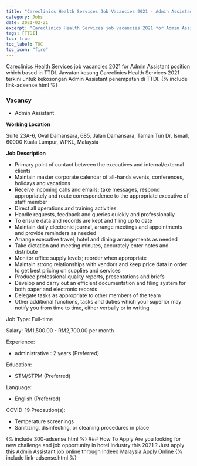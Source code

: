 ```yaml
---
title: "Careclinics Health Services Job Vacancies 2021 - Admin Assistant" 
category: Jobs 
date: 2021-02-21 
excerpt: "Careclinics Health Services job vacancies 2021 for Admin Assistant position which based in TTDI. Jawatan kosong Careclinics Health Services 2021 terkini untuk kekosongan Admin Assistant penempatan di TTDI" 
tags: [TTDI] 
toc: true 
toc_label: TOC 
toc_icon: "fire" 
--- 
```


Careclinics Health Services job vacancies 2021 for Admin Assistant position which based in TTDI. Jawatan kosong Careclinics Health Services 2021 terkini untuk kekosongan Admin Assistant penempatan di TTDI. 
{% include link-adsense.html %} 
### Vacancy 
- Admin Assistant 
<div><p><b>Working Location </b></p><p>Suite 23A-6, Oval Damansara, 685, Jalan Damansara, Taman Tun Dr. Ismail, 60000 Kuala Lumpur, WPKL, Malaysia</p><p><b>Job Description</b></p><ul><li>Primary point of contact between the executives and internal/external clients</li><li>Maintain master corporate calendar of all-hands events, conferences, holidays and vacations</li><li>Receive incoming calls and emails; take messages, respond appropriately and route correspondence to the appropriate executive of staff member</li><li>Direct all operations and training activities</li><li>Handle requests, feedback and queries quickly and professionally</li><li>To ensure data and records are kept and filing up to date</li><li>Maintain daily electronic journal, arrange meetings and appointments and provide reminders as needed</li><li>Arrange executive travel, hotel and dining arrangements as needed</li><li>Take dictation and meeting minutes, accurately enter notes and distribute</li><li>Monitor office supply levels; reorder when appropriate</li><li>Maintain strong relationships with vendors and keep price data in order to get best pricing on supplies and services</li><li>Produce professional quality reports, presentations and briefs</li><li>Develop and carry out an efficient documentation and filing system for both paper and electronic records</li><li>Delegate tasks as appropriate to other members of the team</li><li>Other additional functions, tasks and duties which your superior may notify you from time to time, either verbally or in writing</li></ul><p>Job Type: Full-time</p><p>Salary: RM1,500.00 - RM2,700.00 per month</p><p>Experience:</p><ul><li>administrative : 2 years (Preferred)</li></ul><p>Education:</p><ul><li>STM/STPM (Preferred)</li></ul><p>Language:</p><ul><li>English (Preferred)</li></ul><p>COVID-19 Precaution(s):</p><ul><li>Temperature screenings</li><li>Sanitizing, disinfecting, or cleaning procedures in place</li></ul></div> 
{% include 300-adsense.html %} 
### How To Apply 
Are you looking for new challenge and job opportunity in hotel industry this 2021 ?
Just apply this Admin Assistant job online through Indeed Malaysia 
<a href="https://malaysia.indeed.com/viewjob?jk=8efca5ce0c23a743" class="btn btn--info" target="_blank" rel="nofollow noopenner">Apply Online</a> 
{% include link-adsense.html %} 